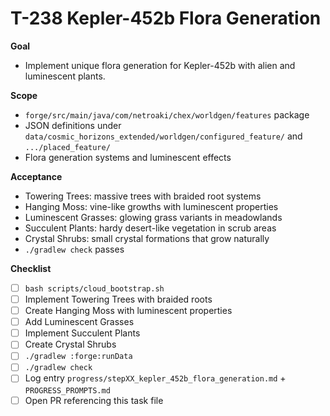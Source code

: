 # T-238 Kepler-452b Flora Generation

**Goal**

- Implement unique flora generation for Kepler-452b with alien and luminescent plants.

**Scope**

- `forge/src/main/java/com/netroaki/chex/worldgen/features` package
- JSON definitions under `data/cosmic_horizons_extended/worldgen/configured_feature/` and `.../placed_feature/`
- Flora generation systems and luminescent effects

**Acceptance**

- Towering Trees: massive trees with braided root systems
- Hanging Moss: vine-like growths with luminescent properties
- Luminescent Grasses: glowing grass variants in meadowlands
- Succulent Plants: hardy desert-like vegetation in scrub areas
- Crystal Shrubs: small crystal formations that grow naturally
- `./gradlew check` passes

**Checklist**

- [ ] `bash scripts/cloud_bootstrap.sh`
- [ ] Implement Towering Trees with braided roots
- [ ] Create Hanging Moss with luminescent properties
- [ ] Add Luminescent Grasses
- [ ] Implement Succulent Plants
- [ ] Create Crystal Shrubs
- [ ] `./gradlew :forge:runData`
- [ ] `./gradlew check`
- [ ] Log entry `progress/stepXX_kepler_452b_flora_generation.md` + `PROGRESS_PROMPTS.md`
- [ ] Open PR referencing this task file
